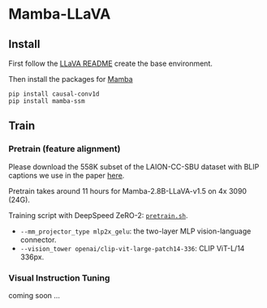 # Mamba-LLaVA

## Install
First follow the [LLaVA README](./llava.md) create the base environment.

Then install the packages for [Mamba](https://github.com/state-spaces/mamba)

```
pip install causal-conv1d
pip install mamba-ssm
```

## Train

### Pretrain (feature alignment)

Please download the 558K subset of the LAION-CC-SBU dataset with BLIP captions we use in the paper [here](https://huggingface.co/datasets/liuhaotian/LLaVA-Pretrain).

Pretrain takes around 11 hours for Mamba-2.8B-LLaVA-v1.5 on 4x 3090 (24G).

Training script with DeepSpeed ZeRO-2: [`pretrain.sh`](./scripts/mamba/pretrain.sh).

- `--mm_projector_type mlp2x_gelu`: the two-layer MLP vision-language connector.
- `--vision_tower openai/clip-vit-large-patch14-336`: CLIP ViT-L/14 336px.

### Visual Instruction Tuning

coming soon ...
